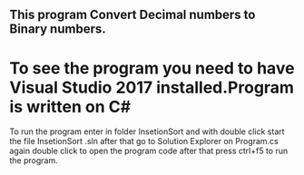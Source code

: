 ## This program Convert Decimal numbers to Binary numbers.

# To see the program you need to have Visual Studio 2017 installed.Program is written on C#
To run the program enter in folder InsetionSort and with double click start the file InsetionSort .sln after that go to Solution Explorer on Program.cs again double click to open the program code after that press ctrl+f5 to run the program.
